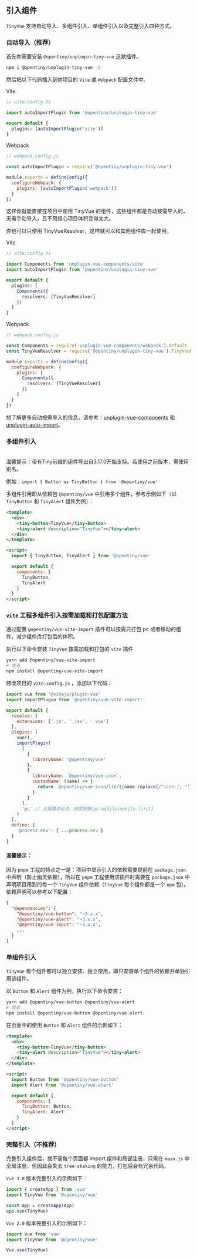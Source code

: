 <!--anchor:on-->

## 引入组件

`TinyVue` 支持自动导入、多组件引入、单组件引入以及完整引入四种方式。

### 自动导入（推荐）

首先你需要安装 `@opentiny/unplugin-tiny-vue` 这款插件。

```bash
npm i @opentiny/unplugin-tiny-vue -D
```

然后把以下代码插入到你项目的 `Vite` 或 `Webpack` 配置文件中。

Vite

```ts
// vite.config.ts

import autoImportPlugin from '@opentiny/unplugin-tiny-vue'

export default {
  plugins: [autoImportPlugin('vite')]
}
```

Webpack

```js
// webpack.config.js

const autoImportPlugin = require('@opentiny/unplugin-tiny-vue')

module.exports = defineConfig({
  configureWebpack: {
    plugins: [autoImportPlugin('webpack')]
  }
})
```

这样你就能直接在项目中使用 TinyVue 的组件，这些组件都是自动按需导入的，无需手动导入，且不用担心项目体积变得太大。

你也可以只使用 TinyVueResolver，这样就可以和其他组件库一起使用。

Vite

```ts
// vite.config.ts

import Components from 'unplugin-vue-components/vite'
import autoImportPlugin from '@opentiny/unplugin-tiny-vue'

export default {
  plugins: [
    Components({
      resolvers: [TinyVueResolver]
    })
  ]
}
```

Webpack

```js
// webpack.config.js

const Components = require('unplugin-vue-components/webpack').default
const TinyVueResolver = require('@opentiny/unplugin-tiny-vue').TinyVueResolver

module.exports = defineConfig({
  configureWebpack: {
    plugins: [
      Components({
        resolvers: [TinyVueResolver]
      })
    ]
  }
})
```

想了解更多自动按需导入的信息，请参考：[unplugin-vue-components](https://github.com/antfu/unplugin-vue-components) 和 [unplugin-auto-import](https://github.com/antfu/unplugin-auto-import)。

### 多组件引入

<div class="tip custom-block">
<br />
温馨提示：带有Tiny前缀的组件导出自3.17.0开始支持。若使用之前版本，需使用别名。
<br />
<p>例如：<code>import { Button as TinyButton } from '@opentiny/vue'</code></p>
</div>

多组件引用即从依赖包 `@opentiny/vue` 中引用多个组件，参考示例如下（以 `TinyButton` 和 `TinyAlert` 组件为例）：

```html
<template>
  <div>
    <tiny-button>TinyVue</tiny-button>
    <tiny-alert description="TinyVue"></tiny-alert>
  </div>
</template>

<script>
  import { TinyButton, TinyAlert } from '@opentiny/vue'

  export default {
    components: {
      TinyButton,
      TinyAlert
    }
  }
</script>
```

### `vite` 工程多组件引入按需加载和打包配置方法

通过配置 `@opentiny/vue-vite-import` 插件可以按需只打包 pc 或者移动的组件，减少组件库打包后的体积。

执行以下命令安装 `TinyVue` 按需加载和打包的 `vite` 插件

```bash
yarn add @opentiny/vue-vite-import
# 或者
npm install @opentiny/vue-vite-import
```

修改项目的 `vite.config.js` ，添加以下代码：

```js
import vue from '@vitejs/plugin-vue'
import importPlugin from '@opentiny/vue-vite-import'

export default {
  resolve: {
    extensions: ['.js', '.jsx', '.vue']
  },
  plugins: [
    vue(),
    importPlugin(
      [
        {
          libraryName: '@opentiny/vue'
        },
        {
          libraryName: `@opentiny/vue-icon`,
          customName: (name) => {
            return `@opentiny/vue-icon/lib/${name.replace(/^icon-/, '')}.js`
          }
        }
      ],
      'pc' // 此配置非必选，按需配置(pc|mobile|mobile-first)
    )
  ],
  define: {
    'process.env': { ...process.env }
  }
}
```

#### 温馨提示：

因为 `pnpm` 工程的特点之一是：项目中显示引入的依赖需要提前在 `package.json` 中声明（防止幽灵依赖），所以在 `pnpm` 工程使用该插件时需要在 `package.json` 中声明项目用到的每一个 `TinyVue` 组件依赖（`TinyVue` 每个组件都是一个 `npm` 包）。依赖声明可以参考以下配置：

```json
{
  "dependencies": {
    "@opentiny/vue-button": "~3.x.x",
    "@opentiny/vue-alert": "~3.x.x",
    "@opentiny/vue-input": "~3.x.x",
    ...
  }
}
```

### 单组件引入

`TinyVue` 每个组件都可以独立安装、独立使用，即只安装单个组件的依赖并单独引用该组件。

以 `Button` 和 `Alert` 组件为例，执行以下命令安装：

```bash
yarn add @opentiny/vue-button @opentiny/vue-alert
# 或者
npm install @opentiny/vue-button @opentiny/vue-alert
```

在页面中的使用 `Button` 和 `Alert` 组件的示例如下：

```html
<template>
  <div>
    <tiny-button>TinyVue</tiny-button>
    <tiny-alert description="TinyVue"></tiny-alert>
  </div>
</template>

<script>
  import Button from '@opentiny/vue-button'
  import Alert from '@opentiny/vue-alert'

  export default {
    components: {
      TinyButton: Button,
      TinyAlert: Alert
    }
  }
</script>
```

### 完整引入（不推荐）

完整引入组件后，就不需每个页面都 import 组件和局部注册，只需在 `main.js` 中全局注册，但因此会失去 `tree-shaking` 的能力，打包后会有冗余代码。

`Vue 3.0` 版本完整引入的示例如下：

```js
import { createApp } from 'vue'
import TinyVue from '@opentiny/vue'

const app = createApp(App)
app.use(TinyVue)
```

`Vue 2.0` 版本完整引入的示例如下：

```js
import Vue from 'vue'
import TinyVue from '@opentiny/vue'

Vue.use(TinyVue)
```

